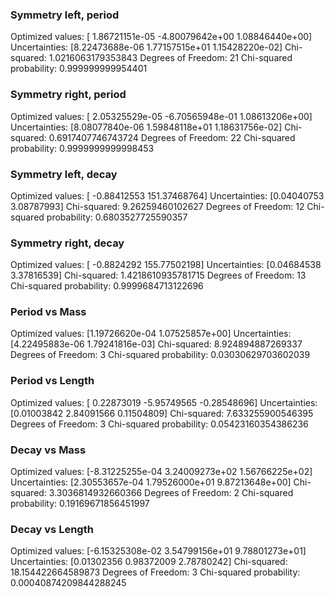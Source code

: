 ### Symmetry left, period

Optimized values: [ 1.86721151e-05 -4.80079642e+00  1.08846440e+00]
Uncertainties: [8.22473688e-06 1.77157515e+01 1.15428220e-02]
Chi-squared: 1.0216063179353843
Degrees of Freedom: 21
Chi-squared probability: 0.999999999954401

### Symmetry right, period

Optimized values: [ 2.05325529e-05 -6.70565948e-01  1.08613206e+00]
Uncertainties: [8.08077840e-06 1.59848118e+01 1.18631756e-02]
Chi-squared: 0.6917407746743724
Degrees of Freedom: 22
Chi-squared probability: 0.9999999999998453

### Symmetry left, decay

Optimized values: [ -0.88412553 151.37468764]
Uncertainties: [0.04040753 3.08787993]
Chi-squared: 9.26259460102627
Degrees of Freedom: 12
Chi-squared probability: 0.6803527725590357

### Symmetry right, decay

Optimized values: [ -0.8824292  155.77502198]
Uncertainties: [0.04684538 3.37816539]
Chi-squared: 1.4218610935781715
Degrees of Freedom: 13
Chi-squared probability: 0.9999684713122696

### Period vs Mass

Optimized values: [1.19726620e-04 1.07525857e+00]
Uncertainties: [4.22495883e-06 1.79241816e-03]
Chi-squared: 8.924894887269337
Degrees of Freedom: 3
Chi-squared probability: 0.03030629703602039

### Period vs Length

Optimized values: [ 0.22873019 -5.95749565 -0.28548696]
Uncertainties: [0.01003842 2.84091566 0.11504809]
Chi-squared: 7.633255900546395
Degrees of Freedom: 3
Chi-squared probability: 0.05423160354386236

### Decay vs Mass

Optimized values: [-8.31225255e-04  3.24009273e+02  1.56766225e+02]
Uncertainties: [2.30553657e-04 1.79526000e+01 9.87213648e+00]
Chi-squared: 3.3036814932660366
Degrees of Freedom: 2
Chi-squared probability: 0.19169671856451997

### Decay vs Length

Optimized values: [-6.15325308e-02  3.54799156e+01  9.78801273e+01]
Uncertainties: [0.01302356 0.98372009 2.78780242]
Chi-squared: 18.154422664589873
Degrees of Freedom: 3
Chi-squared probability: 0.00040874209844288245	
